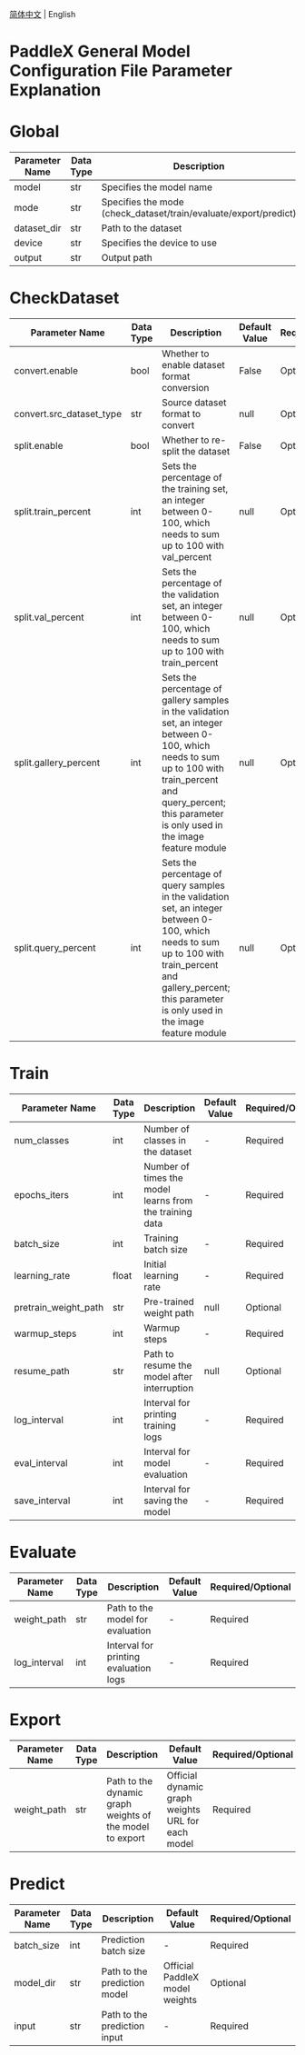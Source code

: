 [简体中文](config_parameters_common.md) | English


# PaddleX General Model Configuration File Parameter Explanation

# Global
| Parameter Name | Data Type | Description | Default Value | Required/Optional |
|-|-|-|-|-|
| model | str | Specifies the model name | - | Required |
| mode | str | Specifies the mode (check_dataset/train/evaluate/export/predict) | - | Required |
| dataset_dir | str | Path to the dataset | - | Required |
| device | str | Specifies the device to use | - | Required |
| output | str | Output path | "output" | Optional |

# CheckDataset
| Parameter Name | Data Type | Description | Default Value | Required/Optional |
|-|-|-|-|-|
| convert.enable | bool | Whether to enable dataset format conversion | False | Optional |
| convert.src_dataset_type | str | Source dataset format to convert | null | Optional |
| split.enable | bool | Whether to re-split the dataset | False | Optional |
| split.train_percent | int | Sets the percentage of the training set, an integer between 0-100, which needs to sum up to 100 with val_percent | null | Optional |
| split.val_percent | int | Sets the percentage of the validation set, an integer between 0-100, which needs to sum up to 100 with train_percent | null | Optional |
| split.gallery_percent | int | Sets the percentage of gallery samples in the validation set, an integer between 0-100, which needs to sum up to 100 with train_percent and query_percent; this parameter is only used in the image feature module | null | Optional |
| split.query_percent | int | Sets the percentage of query samples in the validation set, an integer between 0-100, which needs to sum up to 100 with train_percent and gallery_percent; this parameter is only used in the image feature module | null | Optional |

# Train
| Parameter Name | Data Type | Description | Default Value | Required/Optional |
|-|-|-|-|-|
| num_classes | int | Number of classes in the dataset | - | Required |
| epochs_iters | int | Number of times the model learns from the training data | - | Required |
| batch_size | int | Training batch size | - | Required |
| learning_rate | float | Initial learning rate | - | Required |
| pretrain_weight_path | str | Pre-trained weight path | null | Optional |
| warmup_steps | int | Warmup steps | - | Required |
| resume_path | str | Path to resume the model after interruption | null | Optional |
| log_interval | int | Interval for printing training logs | - | Required |
| eval_interval | int | Interval for model evaluation | - | Required |
| save_interval | int | Interval for saving the model | - | Required |

# Evaluate
| Parameter Name | Data Type | Description | Default Value | Required/Optional |
|-|-|-|-|-|
| weight_path | str | Path to the model for evaluation | - | Required |
| log_interval | int | Interval for printing evaluation logs | - | Required |

# Export
| Parameter Name | Data Type | Description | Default Value | Required/Optional |
|-|-|-|-|-|
| weight_path | str | Path to the dynamic graph weights of the model to export | Official dynamic graph weights URL for each model | Required |

# Predict
| Parameter Name | Data Type | Description | Default Value | Required/Optional |
|-|-|-|-|-|
| batch_size | int | Prediction batch size | - | Required |
| model_dir | str | Path to the prediction model | Official PaddleX model weights | Optional |
| input | str | Path to the prediction input | - | Required |